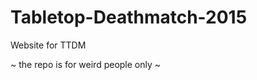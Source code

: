 Tabletop-Deathmatch-2015
========================

Website for TTDM

~ the repo is for weird people only ~
